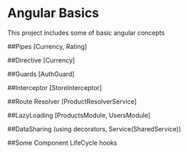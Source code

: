 # Angular Basics

This project includes some of basic angular concepts

##Pipes [Currency, Rating]


##Directive [Currency]


##Guards [AuthGuard]


##Interceptor [StoreInterceptor]


##Route Resolver [ProductResolverService]


##LazyLoading [ProductsModule, UsersModule]


##DataSharing (using decorators, Service(SharedService))

##Some Component LifeCycle hooks
